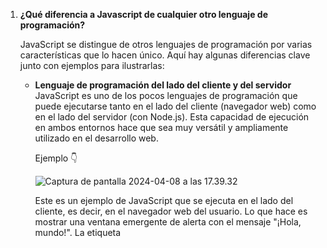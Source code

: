 1. **¿Qué diferencia a Javascript de cualquier otro lenguaje de programación?**


    JavaScript se distingue de otros lenguajes de         programación por varias características que lo hacen único. Aquí hay algunas diferencias clave junto con ejemplos para ilustrarlas:

    * **Lenguaje de programación del lado del cliente y del servidor**
    JavaScript es uno de los pocos lenguajes de programación que puede ejecutarse tanto en el lado del cliente (navegador web) como en el lado del servidor (con Node.js). Esta capacidad de ejecución en ambos entornos hace que sea muy versátil y ampliamente utilizado en el desarrollo web.
    
       Ejemplo 👇
       
       ![Captura de pantalla 2024-04-08 a las 17.39.32](https://hackmd.io/_uploads/ByVTlqZx0.png)

                  
        

        Este es un ejemplo de JavaScript que se ejecuta en el lado del cliente, es decir, en el navegador web del usuario. Lo que hace es mostrar una ventana emergente de alerta con el mensaje "¡Hola, mundo!". La etiqueta <script> se utiliza para incluir código JavaScript directamente en el HTML de una página web. Cuando el navegador encuentra esta etiqueta, ejecuta el código JavaScript que contiene.

        Después vemos un ejemplo de JavaScript que se ejecuta en el lado del servidor utilizando Node.js. Lo que hace es crear un servidor HTTP que escucha en el puerto 8080. Cuando alguien realiza una solicitud HTTP al servidor (por ejemplo, al ingresar la dirección del servidor en un navegador web), el servidor responderá con el mensaje "¡Hola, mundo!" con un estado HTTP 200
    
    * **Tipado dinámico:**
A diferencia de lenguajes como Java, JavaScript es dinámicamente tipado, lo que significa que las variables no tienen un tipo de datos definido y pueden cambiar de tipo durante la ejecución del programa.

        Ejemplo 👇
   
         ![Captura de pantalla 2024-04-08 a las 10.05.11](https://hackmd.io/_uploads/B1bJIXbeC.png)
 
         Veamos el ejemplo línea por línea:
        `let variable = 5; // variable es de tipo número:`
        
         Aquí estamos declarando una variable llamada variable y le estamos asignando el valor 5. Como estamos inicializando la variable con un número, JavaScript infiere que el tipo de datos de variable es un número. 
         
        `variable = "Hola"; // ahora variable es de tipo string:` 
    
         Estamos reasignando el valor de variable a una cadena de texto "Hola". En JavaScript, podemos reasignar variables con diferentes tipos de datos en cualquier momento. Como resultado, la variable variable ahora contiene una cadena de texto en lugar de un número.    

        JavaScript es lo que se conoce como un lenguaje de tipado dinámico, lo que significa que el tipo de datos de una variable puede cambiar durante la ejecución del programa.            

    *  **Prototipado en lugar de herencia de clases:**

        En JavaScript, la herencia se logra mediante prototipos en lugar de clases como en otros lenguajes orientados a objetos. Esto permite una mayor flexibilidad en la creación de objetos y la herencia de propiedades y métodos.


       Ejemplo 👇


        ![Captura de pantalla 2024-04-08 a las 10.13.52](https://hackmd.io/_uploads/BynBPX-e0.png)

        Este ejemplo muestra cómo podemos definir una función constructora en JavaScript junto con la herencia de prototipos. Vamos a analizarlo línea por línea:

        `function Animal(nombre) {
    this.nombre = nombre;
}
`

        Aquí estamos definiendo una función constructora llamada Animal. Una función constructora es un tipo de función en JavaScript que se utiliza para crear objetos. En este caso, la función toma un parámetro nombre y establece una propiedad nombre en el objeto actual (que en este contexto se refiere al objeto que será creado con la función constructora). En otras palabras, cuando se crea un nuevo objeto utilizando esta función constructora, se le asignará un nombre proporcionado como argumento.
    
        `Animal.prototype.saludar = function() {
    console.log('Hola, soy ' + this.nombre);
};
`

        Aquí estamos agregando un método llamado saludar al prototipo de la función Animal. El prototipo es un mecanismo en JavaScript que permite compartir propiedades y métodos entre múltiples objetos. El método saludar simplemente imprime un mensaje por consola que incluye el nombre del animal.
    
        `let perro = new Animal('Bobby');
`


        Aquí estamos creando un nuevo objeto perro utilizando la función constructora Animal y pasando 'Bobby' como argumento para el nombre del animal. Esto crea un nuevo objeto con una propiedad nombre establecida en 'Bobby'.
    
    
        `perro.saludar(); // Salida: Hola, soy Firulais
`
    
    
        Finalmente, estamos llamando al método saludar en el objeto perro, lo que imprimirá "Hola, soy Bobby" en la consola. Esto muestra cómo puedes utilizar el método definido en el prototipo del constructor Animal en el objeto perro, lo que demuestra el concepto de herencia de prototipos en JavaScript.
    
    
    * **Funciones de orden superior y clausuras:**

        JavaScript permite funciones de orden superior, lo que significa que las funciones pueden tomar otras funciones como argumentos o devolverlas como valores. También soporta clausuras, lo que permite que las funciones internas accedan al ámbito de las funciones externas incluso después de que la función externa haya terminado.

        Ejemplo 👇

        ![Captura de pantalla 2024-04-08 a las 10.31.25](https://hackmd.io/_uploads/BJ9wi7beA.png)


        Este ejemplo muestra cómo puedes usar funciones de orden superior y clausuras en JavaScript. Veamos cada parte del código:
    
    
        `function suma(a) {
    return function(b) {
        return a + b;
    };
}
`
    
        Aquí definimos una función llamada suma que toma un parámetro a. Dentro de esta función, se devuelve otra función anónima que toma un parámetro b. Esta función interna suma a y b y devuelve el resultado.
    
        `let suma5 = suma(5);
`

        Luego, creamos una nueva función llamada suma5 asignando el resultado de llamar a suma(5). Al llamar suma(5), estamos pasando 5 como argumento para a, lo que resulta en una función que suma 5 al número que se le pase como argumento posteriormente.
    
        `console.log(suma5(3)); // Salida: 8
`

        Finalmente, llamamos a suma5 con el argumento 3. Esto ejecuta la función interna que devuelve la suma de 5 (el valor de a en la función suma5) y 3 (el valor pasado como argumento). Por lo tanto, la salida será 8.
    
    
        Este patrón es útil cuando necesitas crear funciones que realicen tareas similares pero con un pequeño ajuste en uno o más parámetros. En este caso, suma5 es una función que suma 5 a cualquier número que se le pase como argumento, lo que te permite crear una función específica para sumar 5 sin tener que repetir el código. La capacidad de JavaScript para crear funciones dentro de otras funciones y retornarlas es lo que se conoce como clausuras, y es una característica poderosa que permite la creación de código más flexible y modular.
    

    * **Manejo de asincronía y eventos:**

        JavaScript es conocido por su manejo asincrónico de eventos, lo que le permite realizar operaciones sin bloquear el hilo principal de ejecución. Esto es crucial en aplicaciones web donde muchas operaciones, como la solicitud de recursos externos (por ejemplo, datos de un servidor), pueden tomar tiempo. JavaScript proporciona varias formas de manejar la asincronía, como devoluciones de llamada (callbacks), promesas y async/await.
    
        Ejemplo 👇
            
        
        ![Captura de pantalla 2024-04-08 a las 10.58.03](https://hackmd.io/_uploads/rJ_jZEZg0.png)

        En este ejemplo, el código se ejecuta secuencialmente. Se muestra "Inicio del programa" seguido de "Fin del programa". Sin embargo, la función setTimeout se ejecuta asincrónicamente después de un retraso de 2 segundos.
        
        
        ![Captura de pantalla 2024-04-08 a las 10.59.15](https://hackmd.io/_uploads/B1glME-xA.png)

        Esto significa que el mensaje "Después de 2 segundos" se mostrará en la consola después de que se haya mostrado "Fin del programa", demostrando cómo JavaScript maneja las operaciones asincrónicas sin bloquear la ejecución del código principal.
        
1. **¿Cuáles son algunos tipos de datos JS?**




    JavaScript admite varios tipos de datos que se utilizan para almacenar diferentes tipos de valores. A continuación veremos algunos de los tipos de datos más comunes en JavaScript, junto con ejemplos explicativos:

    * **Number** (Número):

        Este tipo de dato se utiliza para representar valores numéricos, ya sean enteros o decimales.
        
        
        ![Captura de pantalla 2024-04-08 a las 11.15.29](https://hackmd.io/_uploads/SJanSNZl0.png)


    * **String** (Cadena):

        Se utiliza para representar texto, que puede incluir letras, números y caracteres especiales, encerrados entre comillas simples (') o dobles (").
        
        ![Captura de pantalla 2024-04-08 a las 11.17.10](https://hackmd.io/_uploads/r1Qm8VZgA.png)
        
    *  **Boolean** (Booleano):

        Este tipo de dato representa un valor de verdadero (true) o falso (false).
        
        ![Captura de pantalla 2024-04-08 a las 11.21.30](https://hackmd.io/_uploads/S18XDVZgC.png)


    * **Array** (Arreglo):

        Se utiliza para almacenar una colección ordenada de elementos. Los elementos de un arreglo pueden ser de cualquier tipo de dato, y se acceden a través de un índice numérico.
        
        
        ![Captura de pantalla 2024-04-08 a las 11.23.10](https://hackmd.io/_uploads/HkxsYv4Ze0.png)

    * **Object** (Objeto):

        Los objetos son estructuras de datos que representan una colección de pares clave-valor. Cada valor está asociado a una clave única dentro del objeto.
        
        ![Captura de pantalla 2024-04-08 a las 11.24.41](https://hackmd.io/_uploads/rJrkuVZxR.png)

    * **Null** (Nulo):

        Representa la ausencia intencional de cualquier valor o contenido.
        
        ![Captura de pantalla 2024-04-08 a las 11.25.49](https://hackmd.io/_uploads/r1FmdV-eR.png)


    * **Undefined** (Indefinido):

        Se utiliza para representar una variable que ha sido declarada pero no inicializada, o una propiedad que no existe en un objeto.
        
        ![Captura de pantalla 2024-04-08 a las 11.26.42](https://hackmd.io/_uploads/SyyDuVZl0.png)

    

    Estos son algunos de los tipos de datos más comunes en JavaScript, y son fundamentales para la programación en este lenguaje. Es importante entender cómo funcionan y cómo se utilizan en diferentes contextos.
    
    
3. **¿Cuáles son las tres funciones de String en JS?**

    En JavaScript, las cadenas de texto (strings) son objetos y, por lo tanto, tienen una variedad de métodos que se pueden utilizar para manipular y trabajar con ellas. Aquí hay tres funciones de cadena (métodos de String) comunes en JavaScript:
    
    * **toUpperCase()**:

        Esta función convierte todos los caracteres de una cadena en letras mayúsculas y devuelve la nueva cadena resultante.

        ![Captura de pantalla 2024-04-08 a las 11.33.52](https://hackmd.io/_uploads/B1aW5NZgR.png)
        
    * **concat()**:

         Esta función se utiliza para concatenar dos o más cadenas de texto y crear una nueva cadena resultante. En otras palabras, une (concatena) el contenido de una cadena con el contenido de otra cadena y devuelve una nueva cadena que contiene la combinación de ambas.
         
        ![Captura de pantalla 2024-04-08 a las 11.42.18](https://hackmd.io/_uploads/BkKW3NZlR.png)

        
        
    * **charAt(index):**

        Esta función devuelve el carácter en la posición especificada de una cadena. El índice (index) se pasa como argumento y comienza desde 0 para el primer carácter.
        
        
        ![Captura de pantalla 2024-04-08 a las 11.38.20](https://hackmd.io/_uploads/S1YMo4bxA.png)


    Estas son solo tres de las muchas funciones de cadena disponibles en JavaScript que puedes utilizar para manipular y trabajar con cadenas de texto de manera efectiva.
    
3. **¿Qué es un condicional?**

    Un condicional en JavaScript es una estructura de control que permite ejecutar cierto bloque de código si se cumple una condición específica. Veamos un ejemplo donde podemos usar un condicional para verificar si la edad es mayor o igual a 18, lo que indica que la persona es mayor de edad.
    
    En JavaScript, los condicionales más comunes son if, else if y else. Aquí tienes ejemplos de cada uno:
    
 


    
    Ejemplo👇
    
   ![Captura de pantalla 2024-04-08 a las 16.00.09](https://hackmd.io/_uploads/BkUOuO-gA.png)


    Se define la variable nombre con el valor "Thomas"
    `let nombre = "Thomas";`
    
     Se define la variable edad con el valor 19
    `let edad = 19;`
    
   
    
    Verificamos si la edad es mayor o igual a 18, si la condición es verdadera, se imprime que Thomas es mayor de edad
    `if (edad >= 18) { 
    console.log(nombre + " es mayor de edad.");}`
    
    Si la condición anterior no se cumple, se verifica si la edad es menor que 0, si la edad es menor que 0, se imprime que la edad no es válida
    `else if (edad < 0) { 
    console.log("Edad no válida.");}`
    
     Si ninguna de las condiciones anteriores se cumple, se imprime que Thomas es menor de edad
      `else { 
    console.log(nombre + " es menor de edad.");}`
    
    
    
    


5. **¿Qué es un operador ternario?**

    Un operador ternario es un operador condicional que se utiliza para hacer una evaluación basada en una condición y devolver un resultado diferente según el resultado de esa evaluación. A diferencia de los condicionales if...else, que utilizan bloques de código separados, el operador ternario es una expresión que se utiliza para realizar la evaluación de manera más concisa.
    El operador ternario es útil para escribir código más conciso y legible cuando se necesita tomar decisiones basadas en una única condición. Sin embargo, es importante usarlo con moderación para no sacrificar la claridad del código.
    
    * **La sintaxis del operador ternario en JavaScript es la siguiente:**

        ![Captura de pantalla 2024-04-08 a las 12.10.12](https://hackmd.io/_uploads/B1WcGSZl0.png)

        Veamos un ejemplo para ilustrar cómo funciona el operador ternario:
        
        ![Captura de pantalla 2024-04-08 a las 12.13.26](https://hackmd.io/_uploads/rJM8mHWeA.png)

        En este ejemplo, la variable edad tiene un valor de 19. Utilizamos el operador ternario para evaluar si la edad es mayor o igual a 18. Si la condición es verdadera (lo que significa que la persona es mayor de edad), se asigna el mensaje "Es mayor de edad" a la variable mensaje. Si la condición es falsa (la persona es menor de edad), se asigna el mensaje "Es menor de edad". En este caso, dado que la edad es 19, la salida será "Es mayor de edad".
        
        
6. **¿Cuál es la diferencia entre una declaración de función y una expresión de función?**

    La diferencia principal entre una declaración de función y una expresión de función en JavaScript radica en cómo son interpretadas por el motor de JavaScript durante la fase de compilación del código.
    
    Veamos unos ejemplos de cada uno de ellos:
    
    * **Declaración de función**:

        Una declaración de función es una forma de definir una función donde se utiliza la palabra clave function seguida del nombre de la función y su cuerpo. Las declaraciones de funciones son elevadas (hoisted) durante la fase de compilación, lo que significa que pueden ser utilizadas incluso antes de su declaración en el código.
        
        Ejemplo de declaración de función👇
    
        ![Captura de pantalla 2024-04-08 a las 12.26.54](https://hackmd.io/_uploads/BkjOLSZxR.png)
        
        En este ejemplo, estamos utilizando una declaración de función para definir una función llamada suma. La sintaxis es function nombreFuncion(parametros) { ... }. Esta función toma dos parámetros a y b, y devuelve la suma de los dos parámetros.
        Luego, llamamos a la función suma con los argumentos 5 y 3 usando suma(5, 3). Esto devuelve 8, que es la suma de 5 y 3.
        Finalmente, utilizamos console.log() para imprimir el resultado en nuestra consola.
    
    
    
    * **Expresión de función**

        Una expresión de función es una función definida como parte de una expresión. Esto significa que la función se asigna a una variable o se utiliza como parte de una expresión más grande. Las expresiones de función no son elevadas, lo que significa que solo están disponibles después de la línea de código en la que se declaran.
        
        Ejemplo de expresión de función👇
        
        
    
        ![Captura de pantalla 2024-04-08 a las 12.31.33](https://hackmd.io/_uploads/H1z9DSWg0.png)
        
        En este ejemplo, estamos utilizando una expresión de función para definir una función llamada resta. En este caso, estamos asignando la función a una variable llamada resta. La sintaxis es const|let|var nombreVariable = function(parametros) { ... }.
        La función toma dos parámetros a y b, y devuelve la resta de a menos b.
        Luego, llamamos a la función resta con los argumentos 8 y 3 usando resta(8, 3). Esto devuelve 5, que es la resta de 8 y 3.
        Finalmente, utilizamos console.log() para imprimir el resultado en nuestra consola.
        
        Ambos ejemplos logran lo mismo: definir una función que realiza una operación matemática y luego llamar a esa función con ciertos argumentos para obtener un resultado. La diferencia principal entre ellos radica en cómo están definidas las funciones: una utilizando una declaración de función y la otra utilizando una expresión de función asignada a una variable.
        
        
7. **¿Qué es la palabra this en JS?**

    En JavaScript, la palabra clave this se refiere al objeto actual en el contexto de ejecución actual. El valor de this depende de cómo se llama una función y dónde se encuentra la llamada a esa función. El comportamiento de this puede variar en diferentes situaciones, lo que puede resultar en confusión para los desarrolladores.

    Ejemplo en el contexto de un objeto👇
    
    ![Captura de pantalla 2024-04-08 a las 12.46.45](https://hackmd.io/_uploads/HkG7oSWxC.png)

    Veamos paso a paso qué está sucediendo:
    
    Se declara un objeto estudiante utilizando la sintaxis de objeto literal ({}).
    Este objeto tiene dos propiedades: nombre con el valor "Thomas" y edad con el valor 19.
    También tiene un método saludar que se define como una función. Esta función imprime un mensaje utilizando las propiedades nombre y edad del objeto estudiante mediante el uso de this.
    Dentro de la función saludar, this.nombre se refiere a la propiedad nombre del objeto estudiante y this.edad se refiere a la propiedad edad del mismo objeto.
    Finalmente, se llama al método saludar() en el objeto estudiante usando la notación de punto (estudiante.saludar()), lo que provoca que se imprima el mensaje "Hola, soy Thomas y tengo 19 años." en la consola.


    Ejemplo 'this' usando condicionales y métodos dentro del objeto👇
    
    ![Captura de pantalla 2024-04-08 a las 12.53.47](https://hackmd.io/_uploads/ry_62S-xR.png)

    En este ejemplo se declara un objeto estudiante utilizando la sintaxis de objeto literal ({}).
    Este objeto tiene dos propiedades: nombre con el valor "Thomas" y edad con el valor 19.
    Además, tiene un método llamado esMayorDeEdad, que se define como una función anónima dentro del objeto estudiante.
    Dentro del método esMayorDeEdad, se utiliza la palabra clave this para hacer referencia al objeto estudiante actual. Esto permite acceder a las propiedades del objeto, como nombre y edad.
    El método esMayorDeEdad verifica si la propiedad edad del objeto estudiante es mayor o igual a 18 utilizando un condicional if.
    Dependiendo del resultado de la condición, el método esMayorDeEdad imprime un mensaje indicando si el estudiante es mayor o menor de edad, incluyendo su nombre.
    Finalmente, se llama al método esMayorDeEdad() en el objeto estudiante, lo que resulta en la impresión del mensaje "Thomas es mayor de edad." en la consola, ya que la edad de Thomas es 19 y es mayor o igual a 18.


